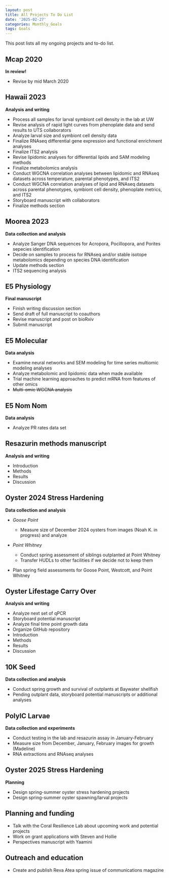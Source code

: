 ```yaml
---
layout: post
title: All Projects To Do List
date: '2025-02-27'
categories: Monthly_Goals
tags: Goals
---
```


This post lists all my ongoing projects and to-do list.  
  
## Mcap 2020   
**In review!**   

- Revise by mid March 2020 

## Hawaii 2023   
**Analysis and writing**   

- Process all samples for larval symbiont cell density in the lab at UW 
- Revise analysis of rapid light curves from phenoplate data and send results to UTS collaborators 
- Analyze larval size and symbiont cell density data 
- Finalize RNAseq differential gene expression and functional enrichment analyses 
- Finalize ITS2 analysis
- Revise lipidomic analyses for differential lipids and SAM modeling methods 
- Finalize metabolomics analysis 
- Conduct WGCNA correlation analyses between lipidomic and RNAseq datasets across temperature, parental phenotypes, and ITS2 
- Conduct WGCNA correlation analyses of lipid and RNAseq datasets across parental phenotypes, symbiont cell density, phenoplate metrics, and ITS2 
- Storyboard manuscript with collaborators 
- Finalize methods section 

## Moorea 2023   
**Data collection and analysis**   

- Analyze Sanger DNA sequences for Acropora, Pocillopora, and Porites sepecies identification 
- Decide on samples to process for RNAseq and/or stable isotope metabolomics depending on species DNA identification 
- Update methods section 
- ITS2 sequencing analysis

## E5 Physiology     
**Final manuscript**   

- Finish writing discussion section 
- Send draft of full manuscript to coauthors 
- Revise manuscript and post on bioRxiv 
- Submit manuscript

## E5 Molecular   
**Data analysis** 

- Examine neural networks and SEM modeling for time series multiomic modeling analyses 
- Analyze metabolomic and lipidomic data when made available
- Trial machine learning approaches to predict mRNA from features of other omics
- ~~Multi-omic WGCNA analysis~~ 

## E5 Nom Nom   
**Data analysis** 

- Analyze PR rates data set 

## Resazurin methods manuscript   
**Analysis and writing** 

- Introduction
- Methods
- Results
- Discussion

## Oyster 2024 Stress Hardening   
**Data collection and analysis** 

- *Goose Point*
	- Measure size of December 2024 oysters from images (Noah K. in progress) and analyze
  
- *Point Whitney* 
	- Conduct spring assessment of siblings outplanted at Point Whitney 
	- Transfer HUDLs to other facilities if we decide not to keep them 

- Plan spring field assessments for Goose Point, Westcott, and Point Whitney 

## Oyster Lifestage Carry Over 
**Analysis and writing** 

- Analyze next set of qPCR 
- Storyboard potential manuscript 
- Analyze final time point growth data 
- Organize GitHub repository 
- Introduction 
- Methods 
- Results 
- Discussion 

## 10K Seed    
**Data collection and analysis**   

- Conduct spring growth and survival of outplants at Baywater shellfish 
- Pending outplant data, storyboard potential manuscripts or additional analyses 

## PolyIC Larvae   
**Data collection and experiments**   

- Conduct testing in the lab and resazurin assay in January-February 
- Measure size from December, January, February images for growth (Madeline)
- RNA extractions and RNAseq analyses

## Oyster 2025 Stress Hardening   
**Planning**   

- Design spring-summer oyster stress hardening projects  
- Design spring-summer oyster spawning/larval projects 

## Planning and funding    

- Talk with the Coral Resilience Lab about upcoming work and potential projects 
- Work on grant applications with Steven and Hollie 
- Perspectives manuscript with Yaamini

## Outreach and education   

- Create and publish Reva Atea spring issue of communications magazine 